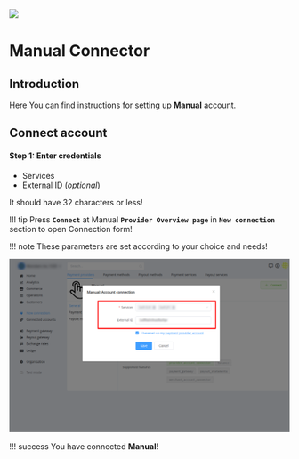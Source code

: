 <img src="https://static.openfintech.io/payment_providers/manual/logo.svg?w=200" width="200px">

# Manual Connector

## Introduction

Here You can find  instructions for setting up **Manual**  account.



## Connect account


#### Step 1: Enter credentials

- Services
- External ID (_optional_)

It should have 32 characters or less!

!!! tip
    Press **`Connect`** at Manual **`Provider Overview page`** in **`New connection`** section to open Connection form!


!!! note
    These parameters are set according to your choice and needs!



![Connect](images/manual_connect.png)


!!! success
    You have connected **Manual**!